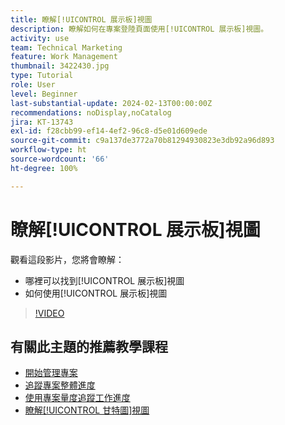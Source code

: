 ```yaml
---
title: 瞭解[!UICONTROL 展示板]視圖
description: 瞭解如何在專案登陸頁面使用[!UICONTROL 展示板]視圖。
activity: use
team: Technical Marketing
feature: Work Management
thumbnail: 3422430.jpg
type: Tutorial
role: User
level: Beginner
last-substantial-update: 2024-02-13T00:00:00Z
recommendations: noDisplay,noCatalog
jira: KT-13743
exl-id: f28cbb99-ef14-4ef2-96c8-d5e01d609ede
source-git-commit: c9a137de3772a70b81294930823e3db92a96d893
workflow-type: ht
source-wordcount: '66'
ht-degree: 100%

---
```


# 瞭解[!UICONTROL 展示板]視圖

觀看這段影片，您將會瞭解：

* 哪裡可以找到[!UICONTROL 展示板]視圖
* 如何使用[!UICONTROL 展示板]視圖


>[!VIDEO](https://video.tv.adobe.com/v/3422430/?quality=12&learn=on)

## 有關此主題的推薦教學課程

* [開始管理專案](https://experienceleague.adobe.com/en/docs/workfront-learn/tutorials-workfront/manage-work/projects/getting-started-manage-a-project.md)
* [追蹤專案整體進度](https://experienceleague.adobe.com/en/docs/workfront-learn/tutorials-workfront/manage-work/projects/track-overall-project-progress.md)
* [使用專案量度追蹤工作進度](https://experienceleague.adobe.com/en/docs/workfront-learn/tutorials-workfront/manage-work/projects/track-work-progress-with-project-metrics.md)
* [瞭解[!UICONTROL 甘特圖]視圖](https://experienceleague.adobe.com/en/docs/workfront-learn/tutorials-workfront/manage-work/projects/understand-the-gantt-view.md)
